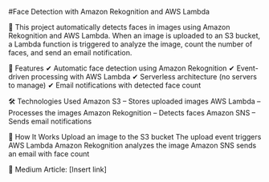 #Face Detection with Amazon Rekognition and AWS Lambda

🚀 This project automatically detects faces in images using Amazon Rekognition and AWS Lambda. When an image is uploaded to an S3 bucket, a Lambda function is triggered to analyze the image, count the number of faces, and send an email notification.

📌 Features
✔ Automatic face detection using Amazon Rekognition
✔ Event-driven processing with AWS Lambda
✔ Serverless architecture (no servers to manage)
✔ Email notifications with detected face count

🛠️ Technologies Used
Amazon S3 – Stores uploaded images
AWS Lambda – Processes the images
Amazon Rekognition – Detects faces
Amazon SNS – Sends email notifications

🚀 How It Works
Upload an image to the S3 bucket
The upload event triggers AWS Lambda
Amazon Rekognition analyzes the image
Amazon SNS sends an email with face count


🔗 Medium Article: [Insert link]
